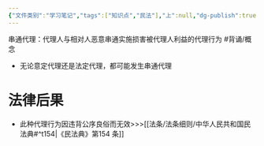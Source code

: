 ```yaml
---
{"文件类别":"学习笔记","tags":["知识点","民法"],"上":null,"dg-publish":true,"permalink":"/学习笔记studyup/民法总论/串通代理/","dgPassFrontmatter":true,"created":"2024-08-20T21:46:05.717+08:00","updated":"2024-10-23T12:09:46.116+08:00"}
---
```


串通代理：代理人与相对人恶意串通实施损害被代理人利益的代理行为 #背诵/概念 
- 无论意定代理还是法定代理，都可能发生串通代理
# 法律后果
- 此种代理行为因违背公序良俗而无效>>>[[法条/法条细则/中华人民共和国民法典#^t154\|《民法典》第154 条]]